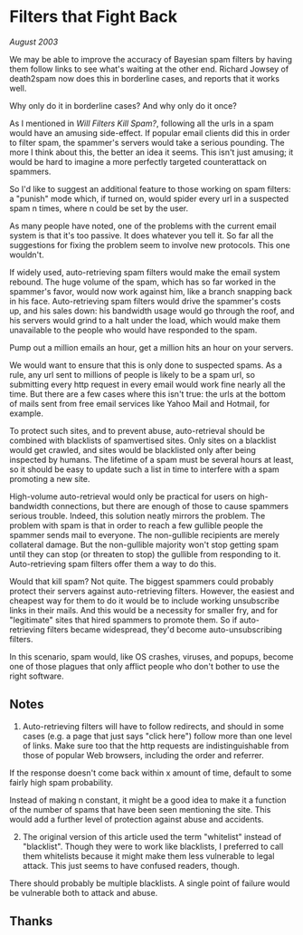 # Filters that Fight Back

_August 2003_

We may be able to improve the accuracy of Bayesian spam filters by having them follow links to see what's waiting at the other end.
Richard Jowsey of death2spam now does this in borderline cases, and reports that it works well.

Why only do it in borderline cases? And why only do it once?

As I mentioned in _Will Filters Kill Spam?_, following all the urls in a spam would have an amusing side-effect. If popular email clients
did this in order to filter spam, the spammer's servers would take a serious pounding. The more I think about this, the better an idea it
seems. This isn't just amusing; it would be hard to imagine a more perfectly targeted counterattack on spammers.

So I'd like to suggest an additional feature to those working on spam filters: a "punish" mode which, if turned on, would spider every
url in a suspected spam n times, where n could be set by the user.

As many people have noted, one of the problems with the current email system is that it's too passive. It does whatever you tell it. So
far all the suggestions for fixing the problem seem to involve new protocols. This one wouldn't.

If widely used, auto-retrieving spam filters would make the email system rebound. The huge volume of the spam, which has so far worked in
the spammer's favor, would now work against him, like a branch snapping back in his face. Auto-retrieving spam filters would drive the
spammer's costs up, and his sales down: his bandwidth usage would go through the roof, and his servers would grind to a halt under the
load, which would make them unavailable to the people who would have responded to the spam.

Pump out a million emails an hour, get a million hits an hour on your servers.

We would want to ensure that this is only done to suspected spams. As a rule, any url sent to millions of people is likely to be a spam
url, so submitting every http request in every email would work fine nearly all the time. But there are a few cases where this isn't
true: the urls at the bottom of mails sent from free email services like Yahoo Mail and Hotmail, for example.

To protect such sites, and to prevent abuse, auto-retrieval should be combined with blacklists of spamvertised sites. Only sites on a
blacklist would get crawled, and sites would be blacklisted only after being inspected by humans. The lifetime of a spam must be several
hours at least, so it should be easy to update such a list in time to interfere with a spam promoting a new site.

High-volume auto-retrieval would only be practical for users on high-bandwidth connections, but there are enough of those to cause
spammers serious trouble. Indeed, this solution neatly mirrors the problem. The problem with spam is that in order to reach a few
gullible people the spammer sends mail to everyone. The non-gullible recipients are merely collateral damage. But the non-gullible
majority won't stop getting spam until they can stop (or threaten to stop) the gullible from responding to it. Auto-retrieving spam
filters offer them a way to do this.

Would that kill spam? Not quite. The biggest spammers could probably protect their servers against auto-retrieving filters. However, the
easiest and cheapest way for them to do it would be to include working unsubscribe links in their mails. And this would be a necessity
for smaller fry, and for "legitimate" sites that hired spammers to promote them. So if auto-retrieving filters became widespread, they'd
become auto-unsubscribing filters.

In this scenario, spam would, like OS crashes, viruses, and popups, become one of those plagues that only afflict people who don't bother
to use the right software.

## Notes

1. Auto-retrieving filters will have to follow redirects, and should in some cases (e.g. a page that just says "click here") follow more
than one level of links. Make sure too that the http requests are indistinguishable from those of popular Web browsers, including the
order and referrer.

If the response doesn't come back within x amount of time, default to some fairly high spam probability.

Instead of making n constant, it might be a good idea to make it a function of the number of spams that have been seen mentioning the
site. This would add a further level of protection against abuse and accidents.

2. The original version of this article used the term "whitelist" instead of "blacklist". Though they were to work like blacklists, I
preferred to call them whitelists because it might make them less vulnerable to legal attack. This just seems to have confused readers,
though.

There should probably be multiple blacklists. A single point of failure would be vulnerable both to attack and abuse.

## Thanks
